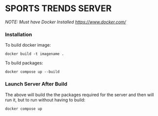 # SPORTS TRENDS SERVER

_NOTE: Must have Docker Installed https://www.docker.com/_

### Installation

To build docker image:

```
docker build -t imagename .
```

To build packages:

```
docker compose up --build
```

### Launch Server After Build

The above will build the the packages required for the server and then will run it, but to run without having to build:

```
docker compose up
```
